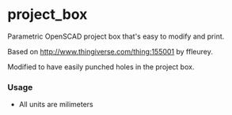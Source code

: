 project_box
===========

Parametric OpenSCAD project box that's easy to modify and print.

Based on http://www.thingiverse.com/thing:155001 by ffleurey.

Modified to have easily punched holes in the project box.

### Usage

- All units are milimeters
